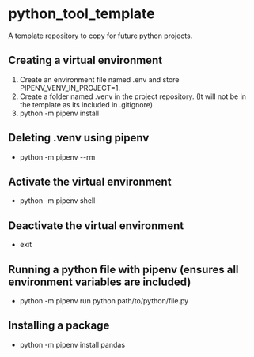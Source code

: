 # python_tool_template
A template repository to copy for future python projects.

## Creating a virtual environment
1. Create an environment file named .env and store PIPENV_VENV_IN_PROJECT=1.
2. Create a folder named .venv in the project repository. (It will not be in the template as its included in .gitignore)
3. python -m pipenv install

## Deleting .venv using pipenv
- python -m pipenv --rm

## Activate the virtual environment
- python -m pipenv shell

## Deactivate the virtual environment
- exit

## Running a python file with pipenv (ensures all environment variables are included)
- python -m pipenv run python path/to/python/file.py

## Installing a package 
- python -m pipenv install pandas